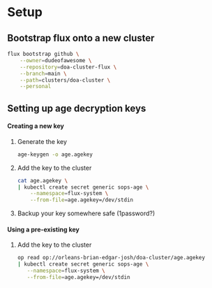 # Setup

## Bootstrap flux onto a new cluster

```sh
flux bootstrap github \
    --owner=dudeofawesome \
    --repository=doa-cluster-flux \
    --branch=main \
    --path=clusters/doa-cluster \
    --personal
```

## Setting up age decryption keys

#### Creating a new key

1. Generate the key

   ```sh
   age-keygen -o age.agekey
   ```

1. Add the key to the cluster

   ```sh
   cat age.agekey \
   | kubectl create secret generic sops-age \
       --namespace=flux-system \
       --from-file=age.agekey=/dev/stdin
   ```

1. Backup your key somewhere safe (1password?)

#### Using a pre-existing key

1. Add the key to the cluster

   ```sh
   op read op://orleans-brian-edgar-josh/doa-cluster/age.agekey
   | kubectl create secret generic sops-age \
      --namespace=flux-system \
      --from-file=age.agekey=/dev/stdin
   ```
